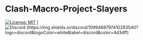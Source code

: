 # Clash-Macro-Project-Slayers
[![License: MIT](https://img.shields.io/badge/License-MIT-yellow.svg)]([https://github.com/Dantezz025/Roblox-Fast-Flags/blob/main/LICENSE](https://github.com/Dantezz025/Clash-Macro-Project-Slayers/blob/main/LICENSE)) 
[![Discord (https://img.shields.io/discord/1099468797410283540?logo=discord&logoColor=white&label=discord&color=4d3dff)]([https://discord.gg/CBeXK6PMr7](https://discord.gg/JfsMqKPhbJ))
